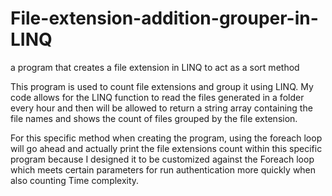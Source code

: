 # File-extension-addition-grouper-in-LINQ
a program that creates a file extension in LINQ to act as a sort method


This program is used to count file extensions and group it using LINQ. My code allows for the  LINQ function to read the files generated in a folder every hour and then will be allowed to return a string array containing the file names and shows the count of files grouped by the file extension. 

For this specific method when creating the program, using the foreach loop will go ahead and actually print the file extensions count within this specific program because I designed it to be customized against the Foreach loop which meets certain parameters for run authentication more quickly when also counting Time complexity.

